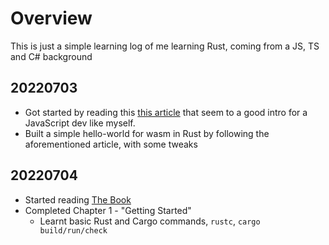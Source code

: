 # Overview
This is just a simple learning log of me learning Rust, coming from a JS, TS and C# background

## 20220703
- Got started by reading this [this article](https://www.sitepoint.com/rust-tutorial-introduction-javascript-devs/) that seem to a good intro for a JavaScript dev like myself. 
- Built a simple hello-world for wasm in Rust by following the aforementioned article, with some tweaks

## 20220704
- Started reading [The Book](https://doc.rust-lang.org/book/)
- Completed Chapter 1 - "Getting Started"
    - Learnt basic Rust and Cargo commands, `rustc`, `cargo build/run/check`